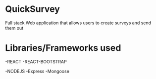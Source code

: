 # QuickSurvey

Full stack Web application that allows users to create surveys and send them out








# Libraries/Frameworks used




-REACT
    -REACT-BOOTSTRAP
    
-NODEJS
    -Express
    -Mongoose
